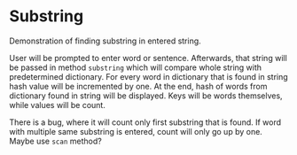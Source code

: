 # Substring

Demonstration of finding substring in entered string. 

User will be prompted to enter word or sentence. Afterwards, that string will be passed in method `substring` which will compare whole string with predetermined dictionary. For every word in dictionary that is found in string hash value will be incremented by one. At the end, hash of words from dictionary found in string will be displayed. Keys will be words themselves, while values will be count.

There is a bug, where it will count only first substring that is found. If word with multiple same substring is entered, count will only go up by one. Maybe use `scan` method?